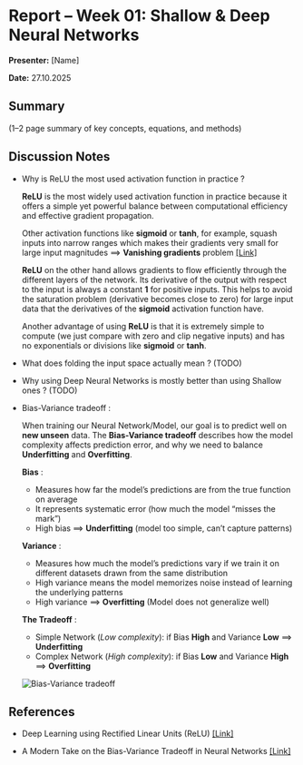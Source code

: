 # Report – Week 01: Shallow & Deep Neural Networks



**Presenter:** [Name]  

**Date:** 27.10.2025  



## Summary

(1–2 page summary of key concepts, equations, and methods)


## Discussion Notes

- Why is ReLU the most used activation function in practice ?

   **ReLU** is the most widely used activation function in practice because it offers
   a simple yet powerful balance between computational efficiency and effective gradient propagation.
  
   Other activation functions like **sigmoid** or **tanh**, for example, squash inputs into narrow ranges
   which makes their gradients very small for large input magnitudes ==> **Vanishing gradients** problem
   [[Link]](https://www.geeksforgeeks.org/deep-learning/vanishing-and-exploding-gradients-problems-in-deep-learning/)
  
   **ReLU** on the other hand allows gradients to flow efficiently through the different layers of the network.
   Its derivative of the output with respect to the input is always a constant **1**  for positive inputs.
   This helps to avoid the saturation problem (derivative becomes close to zero) for large input data that
   the derivatives of the **sigmoid** activation function have.
  
   Another advantage of using **ReLU** is that it is extremely simple to compute (we just compare with zero and clip negative inputs)
   and has no exponentials or divisions like **sigmoid** or **tanh**.

- What does folding the input space actually mean ? (TODO)

- Why using Deep Neural Networks is mostly better than using Shallow ones ? (TODO)

- Bias-Variance tradeoff :
  
  When training our Neural Network/Model, our goal is to predict well on **new unseen** data.
  The **Bias-Variance tradeoff** describes how the model complexity affects prediction error, and why we
  need to balance **Underfitting** and **Overfitting**.

  **Bias** :<br>
    - Measures how far the model’s predictions are from the true function on average<br>
    - It represents systematic error (how much the model “misses the mark”)<br>
    - High bias ==> **Underfitting** (model too simple, can’t capture patterns)

  **Variance** :<br>
    - Measures how much the model’s predictions vary if we train it on different datasets drawn from the same distribution<br>
    - High variance means the model memorizes noise instead of learning the underlying patterns<br>
    - High variance ==> **Overfitting** (Model does not generalize well)

  **The Tradeoff** :<br>
    - Simple Network (*Low complexity*): if Bias **High** and Variance **Low** ==> **Underfitting**<br>
    - Complex Network (*High complexity*): if Bias **Low** and Variance **High** ==> **Overfitting**
 
  ![Bias-Variance tradeoff](seminar_UDL_wise2526/docs/images/Bias-Varainace-Tradeoff.jps)


## References

- Deep Learning using Rectified Linear Units (ReLU) [[Link]](https://arxiv.org/pdf/1803.08375)

- A Modern Take on the Bias-Variance Tradeoff in Neural Networks [[Link]](https://arxiv.org/pdf/1810.08591)



